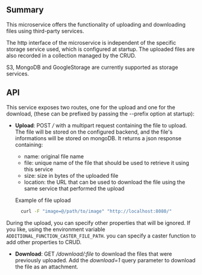 ## Summary

This microservice offers the functionality of uploading and downloading files using third-party services.

The http interface of the microservice is independent of the specific storage service used, which is configured at startup. The uploaded files are also recorded in a collection managed by the CRUD.

S3, MongoDB and GoogleStorage are currently supported as storage services.

## API

This service exposes two routes, one for the upload and one for the download,
(these can be prefixed by passing the --prefix option at startup):


* **Upload**: POST */* with a multipart request containing the file to upload. The file will be stored on
the configured backend, and the file's informations will be stored on mongoDB.
It returns a json response containing:

    * name: original file name
    * file: unique name of the file that should be used to retrieve it using this service
    * size: size in bytes of the uploaded file
    * location: the URL that can be used to download the file using the same service that performed the upload

  Example of file upload

  ```bash
    curl -F "image=@/path/to/image" "http://localhost:8080/"
  ```

During the upload, you can specify other properties that will be ignored.
If you like, using the environment variable `ADDITIONAL_FUNCTION_CASTER_FILE_PATH`.
you can specify a caster function to add other properties to CRUD.

* **Download**: GET */download/:file* to download the files that were previously uploaded. Add the *download=1* query parameter to download the file as an attachment.

